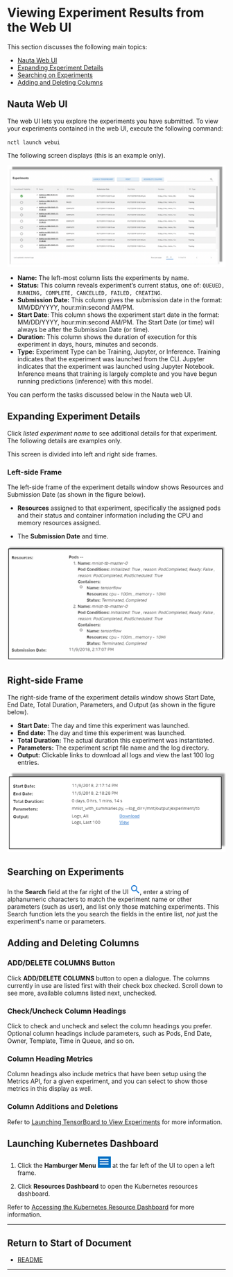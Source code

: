 
# Viewing Experiment Results from the Web UI

This section discusses the following main topics: 

 - [Nauta Web UI](#nauta-web-ui)
 - [Expanding Experiment Details](#expanding-experiment-details)
 - [Searching on Experiments](#searching-on-experiments)
 - [Adding and Deleting Columns](#adding-and-deleting-columns)

## Nauta Web UI

The web UI lets you explore the experiments you have submitted. To view your experiments contained in the web UI, execute the following command:

`nctl launch webui`

The following screen displays (this is an example only).

![](images/web_ui.png) 

* **Name:** The left-most column lists the experiments by name.
* **Status:** This column reveals experiment’s current status, one of: `QUEUED, RUNNING, COMPLETE, CANCELLED, FAILED, CREATING`.
* **Submission Date:** This column gives the submission date in the format: MM/DD/YYYY, hour:min:second AM/PM.
* **Start Date**: This column shows the experiment start date in the format: MM/DD/YYYY, hour:min:second AM/PM. The Start Date (or time) will always be after the Submission Date (or time).
* **Duration:** This column shows the duration of execution for this experiment in days, hours, minutes and seconds.
* **Type:** Experiment Type can be Training, Jupyter, or Inference. Training indicates that the experiment was launched from the CLI. Jupyter indicates that the experiment was launched using Jupyter Notebook. Inference means that training is largely complete and you have begun running predictions (inference) with this model.

You can perform the tasks discussed below in the Nauta web UI.

## Expanding Experiment Details

Click _listed experiment name_ to see additional details for that experiment. The following details are examples only. 

This screen is divided into left and right side frames.  

### Left-side Frame

The left-side frame of the experiment details window shows Resources and Submission Date (as shown in the figure below).

* **Resources** assigned to that experiment, specifically the assigned pods and their status and container information including the CPU and memory resources assigned.

* The **Submission Date** and time.

![Image](images/UI_Experiment_Details_1.png)
 
 ## Right-side Frame

The right-side frame of the experiment details window shows Start Date, End Date, Total Duration, Parameters, and Output (as shown in the figure below). 

* **Start Date:** The day and time this experiment was launched. 
* **End date:** The day and time this experiment was launched. 
*	**Total Duration:** The actual duration this experiment was instantiated.
*	**Parameters:** The experiment script file name and the log directory.
* **Output:** Clickable links to download all logs and view the last 100 log entries.

![Image](images/UI_Experiment_Details_2.png)

## Searching on Experiments

In the **Search** field at the far right of the UI ![](images/search_lense.png), enter a string of alphanumeric characters to match the experiment name or other parameters (such as user), and list only those matching experiments. This Search function lets the you search the fields in the entire list, _not_ just the experiment's name or parameters. 

## Adding and Deleting Columns

### ADD/DELETE COLUMNS Button

Click **ADD/DELETE COLUMNS** button to open a dialogue. The columns currently in use are listed first with 
their check box checked. Scroll down to see more, available columns listed next, unchecked. 

### Check/Uncheck Column Headings

Click to check and uncheck and select the column headings you prefer. Optional column headings include parameters, such as Pods, End Date, Owner, Template, Time in Queue, and so on.

### Column Heading Metrics

Column headings also include metrics that have been setup using the Metrics API, for a given experiment, and you 
can select to show those metrics in this display as well.

### Column Additions and Deletions

Refer to [Launching TensorBoard to View Experiments](/docs/user-guide/actions/view_exp_tensorbd.md) for more information.

## Launching Kubernetes Dashboard

1. Click the **Hamburger Menu** ![](images/hamburger_menu.png) at the far left of the UI to open a left frame. 

1. Click **Resources Dashboard** to open the Kubernetes resources dashboard. 

Refer to [Accessing the Kubernetes Resource Dashboard](accessing_kubernetes.md) for more information.


----------------------

## Return to Start of Document

* [README](../README.md)
----------------------
